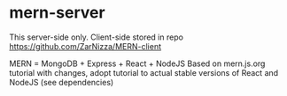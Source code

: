 # mern-server
This server-side only. Client-side stored in repo https://github.com/ZarNizza/MERN-client

MERN = MongoDB + Express + React + NodeJS
Based on mern.js.org tutorial
with changes, adopt tutorial to actual stable versions of React and NodeJS (see dependencies)
